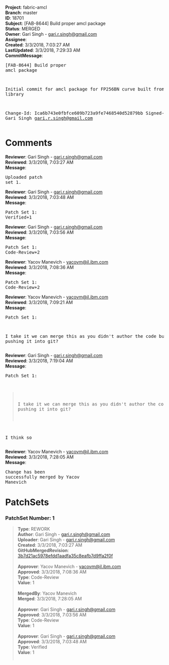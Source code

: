 <strong>Project</strong>: fabric-amcl<br><strong>Branch</strong>: master<br><strong>ID</strong>: 18701<br><strong>Subject</strong>: [FAB-8644] Build proper amcl package<br><strong>Status</strong>: MERGED<br><strong>Owner</strong>: Gari Singh - gari.r.singh@gmail.com<br><strong>Assignee</strong>:<br><strong>Created</strong>: 3/3/2018, 7:03:27 AM<br><strong>LastUpdated</strong>: 3/3/2018, 7:29:33 AM<br><strong>CommitMessage</strong>:<br><pre>[FAB-8644] Build proper amcl package

Initial commit for amcl package for
FP256BN curve built from the
https://github.com/milagro-crypto/amcl
library

Change-Id: Ica6b743e0fbfce609b723a9fe7468540d52879bb
Signed-off-by: Gari Singh <gari.r.singh@gmail.com>
</pre><h1>Comments</h1><strong>Reviewer</strong>: Gari Singh - gari.r.singh@gmail.com<br><strong>Reviewed</strong>: 3/3/2018, 7:03:27 AM<br><strong>Message</strong>: <pre>Uploaded patch set 1.</pre><strong>Reviewer</strong>: Gari Singh - gari.r.singh@gmail.com<br><strong>Reviewed</strong>: 3/3/2018, 7:03:48 AM<br><strong>Message</strong>: <pre>Patch Set 1: Verified+1</pre><strong>Reviewer</strong>: Gari Singh - gari.r.singh@gmail.com<br><strong>Reviewed</strong>: 3/3/2018, 7:03:56 AM<br><strong>Message</strong>: <pre>Patch Set 1: Code-Review+2</pre><strong>Reviewer</strong>: Yacov Manevich - yacovm@il.ibm.com<br><strong>Reviewed</strong>: 3/3/2018, 7:08:36 AM<br><strong>Message</strong>: <pre>Patch Set 1: Code-Review+2</pre><strong>Reviewer</strong>: Yacov Manevich - yacovm@il.ibm.com<br><strong>Reviewed</strong>: 3/3/2018, 7:09:21 AM<br><strong>Message</strong>: <pre>Patch Set 1:

I take it we can merge this as you didn't author the code but just pushing it into git?</pre><strong>Reviewer</strong>: Gari Singh - gari.r.singh@gmail.com<br><strong>Reviewed</strong>: 3/3/2018, 7:19:04 AM<br><strong>Message</strong>: <pre>Patch Set 1:

> I take it we can merge this as you didn't author the code but just
 > pushing it into git?

I think so</pre><strong>Reviewer</strong>: Yacov Manevich - yacovm@il.ibm.com<br><strong>Reviewed</strong>: 3/3/2018, 7:28:05 AM<br><strong>Message</strong>: <pre>Change has been successfully merged by Yacov Manevich</pre><h1>PatchSets</h1><h3>PatchSet Number: 1</h3><blockquote><strong>Type</strong>: REWORK<br><strong>Author</strong>: Gari Singh - gari.r.singh@gmail.com<br><strong>Uploader</strong>: Gari Singh - gari.r.singh@gmail.com<br><strong>Created</strong>: 3/3/2018, 7:03:27 AM<br><strong>GitHubMergedRevision</strong>: [3b7d21ac5978efdd1aadfa35c8eafb7d9ffa2f0f](https://github.com/hyperledger-gerrit-archive/fabric-amcl/commit/3b7d21ac5978efdd1aadfa35c8eafb7d9ffa2f0f)<br><br><strong>Approver</strong>: Yacov Manevich - yacovm@il.ibm.com<br><strong>Approved</strong>: 3/3/2018, 7:08:36 AM<br><strong>Type</strong>: Code-Review<br><strong>Value</strong>: 1<br><br><strong>MergedBy</strong>: Yacov Manevich<br><strong>Merged</strong>: 3/3/2018, 7:28:05 AM<br><br><strong>Approver</strong>: Gari Singh - gari.r.singh@gmail.com<br><strong>Approved</strong>: 3/3/2018, 7:03:56 AM<br><strong>Type</strong>: Code-Review<br><strong>Value</strong>: 1<br><br><strong>Approver</strong>: Gari Singh - gari.r.singh@gmail.com<br><strong>Approved</strong>: 3/3/2018, 7:03:48 AM<br><strong>Type</strong>: Verified<br><strong>Value</strong>: 1<br><br></blockquote>